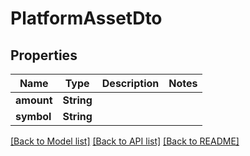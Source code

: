 # PlatformAssetDto

## Properties
Name | Type | Description | Notes
------------ | ------------- | ------------- | -------------
**amount** | **String** |  | 
**symbol** | **String** |  | 

[[Back to Model list]](../README.md#documentation-for-models) [[Back to API list]](../README.md#documentation-for-api-endpoints) [[Back to README]](../README.md)


